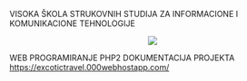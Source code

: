 VISOKA ŠKOLA STRUKOVNIH STUDIJA ZA INFORMACIONE I KOMUNIKACIONE TEHNOLOGIJE

<p align="center"><img src="http://www.ict.edu.rs/sites/default/files/public/logo_visoka_ict_skola_1.png"></p>
</p>

WEB PROGRAMIRANJE PHP2 DOKUMENTACIJA PROJEKTA
https://excotictravel.000webhostapp.com/
